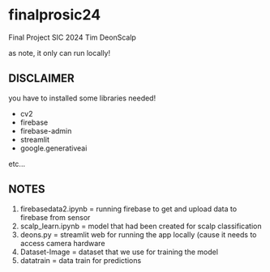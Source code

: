 # finalprosic24
Final Project SIC 2024 Tim DeonScalp

as note, it only can run locally!

## DISCLAIMER 

you have to installed some libraries needed!

+ cv2
+ firebase
+ firebase-admin
+ streamlit
+ google.generativeai

etc...

## NOTES
1. firebasedata2.ipynb = running firebase to get and upload data to firebase from sensor
2. scalp_learn.ipynb   = model that had been created for scalp classification
3. deons.py            = streamlit web for running the app locally (cause it needs to access camera hardware
4. Dataset-Image       = dataset that we use for training the model
5. datatrain           = data train for predictions

